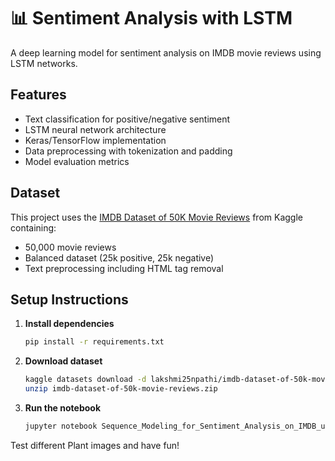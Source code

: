 
# 📊 Sentiment Analysis with LSTM

A deep learning model for sentiment analysis on IMDB movie reviews using LSTM networks.

## Features

- Text classification for positive/negative sentiment  
- LSTM neural network architecture  
- Keras/TensorFlow implementation  
- Data preprocessing with tokenization and padding  
- Model evaluation metrics  

## Dataset

This project uses the [IMDB Dataset of 50K Movie Reviews](https://www.kaggle.com/datasets/lakshmi25npathi/imdb-dataset-of-50k-movie-reviews) from Kaggle containing:  
- 50,000 movie reviews  
- Balanced dataset (25k positive, 25k negative)  
- Text preprocessing including HTML tag removal  

## Setup Instructions

1. **Install dependencies**
   ```bash
   pip install -r requirements.txt
   ```
2. **Download dataset**
   ```bash
   kaggle datasets download -d lakshmi25npathi/imdb-dataset-of-50k-movie-reviews
   unzip imdb-dataset-of-50k-movie-reviews.zip
   ```

3. **Run the notebook**
   ```bash
   jupyter notebook Sequence_Modeling_for_Sentiment_Analysis_on_IMDB_using_LSTM.ipynb
   ```
Test different Plant images and have fun!
